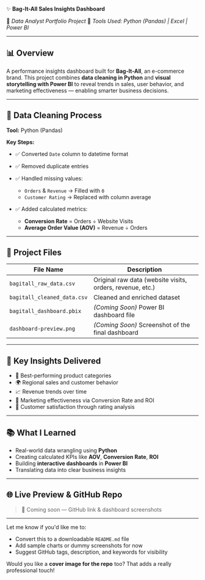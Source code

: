  ✨ **Bag-It-All Sales Insights Dashboard**

🚀 *Data Analyst Portfolio Project*
🔧 *Tools Used: Python (Pandas) | Excel | Power BI*

---

## 📊 **Overview**

A performance insights dashboard built for **Bag-It-All**, an e-commerce brand. This project combines **data cleaning in Python** and **visual storytelling with Power BI** to reveal trends in sales, user behavior, and marketing effectiveness — enabling smarter business decisions.

---

## 🧹 **Data Cleaning Process**

**Tool:** Python (Pandas)

**Key Steps:**

* ✅ Converted `Date` column to datetime format
* ✅ Removed duplicate entries
* ✅ Handled missing values:

  * `Orders` & `Revenue` → Filled with `0`
  * `Customer Rating` → Replaced with column average
* ✅ Added calculated metrics:

  * **Conversion Rate** = Orders ÷ Website Visits
  * **Average Order Value (AOV)** = Revenue ÷ Orders

---

## 📁 **Project Files**

| File Name                   | Description                                               |
| --------------------------- | --------------------------------------------------------- |
| `bagitall_raw_data.csv`     | Original raw data (website visits, orders, revenue, etc.) |
| `bagitall_cleaned_data.csv` | Cleaned and enriched dataset                              |
| `bagitall_dashboard.pbix`   | *(Coming Soon)* Power BI dashboard file                   |
| `dashboard-preview.png`     | *(Coming Soon)* Screenshot of the final dashboard         |

---

## 📌 **Key Insights Delivered**

* 🛒 Best-performing product categories
* 🌍 Regional sales and customer behavior
* 📈 Revenue trends over time
* 💸 Marketing effectiveness via Conversion Rate and ROI
* 🎯 Customer satisfaction through rating analysis

---

## 📚 **What I Learned**

* Real-world data wrangling using **Python**
* Creating calculated KPIs like **AOV**, **Conversion Rate**, **ROI**
* Building **interactive dashboards** in **Power BI**
* Translating data into clear business insights

---

## 🌐 **Live Preview & GitHub Repo**

> 📌 Coming soon — GitHub link & dashboard screenshots

---

Let me know if you'd like me to:

* Convert this to a downloadable `README.md` file
* Add sample charts or dummy screenshots for now
* Suggest GitHub tags, description, and keywords for visibility

Would you like a **cover image for the repo** too? That adds a really professional touch!

